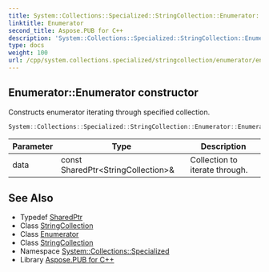 ```yaml
---
title: System::Collections::Specialized::StringCollection::Enumerator::Enumerator constructor
linktitle: Enumerator
second_title: Aspose.PUB for C++
description: 'System::Collections::Specialized::StringCollection::Enumerator::Enumerator constructor. Constructs enumerator iterating through specified collection in C++.'
type: docs
weight: 100
url: /cpp/system.collections.specialized/stringcollection/enumerator/enumerator/
---
```

## Enumerator::Enumerator constructor


Constructs enumerator iterating through specified collection.

```cpp
System::Collections::Specialized::StringCollection::Enumerator::Enumerator(const SharedPtr<StringCollection> &data)
```


| Parameter | Type | Description |
| --- | --- | --- |
| data | const SharedPtr\<StringCollection\>\& | Collection to iterate through. |

## See Also

* Typedef [SharedPtr](../../../../system/sharedptr/)
* Class [StringCollection](../../)
* Class [Enumerator](../)
* Class [StringCollection](../../)
* Namespace [System::Collections::Specialized](../../../)
* Library [Aspose.PUB for C++](../../../../)
